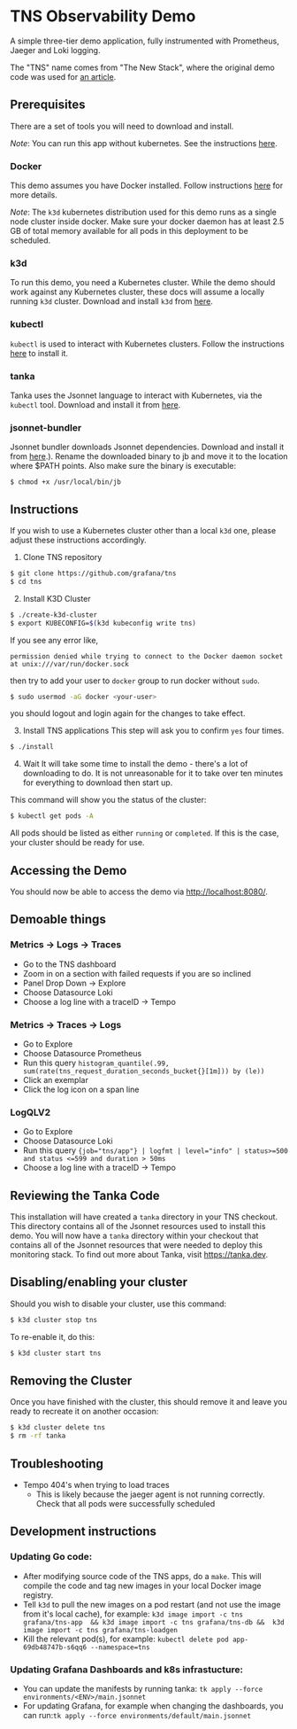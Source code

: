 # TNS Observability Demo

A simple three-tier demo application, fully instrumented with Prometheus, Jaeger and Loki logging.

The "TNS" name comes from "The New Stack", where the original demo code was used for [an article](https://thenewstack.io/how-to-detect-map-and-monitor-docker-containers-with-weave-scope-from-weaveworks/).

## Prerequisites

There are a set of tools you will need to download and install.

_Note_: You can run this app without kubernetes. See the instructions [here](https://github.com/grafana/tns/blob/main/production/docker-compose/README.md).
### Docker
This demo assumes you have Docker installed. Follow instructions [here](https://docs.docker.com/install/) for more details.

_Note_: The `k3d` kubernetes distribution used for this demo runs as a single node cluster inside docker. Make sure
your docker daemon has at least 2.5 GB of total memory available for all pods in this deployment to be scheduled.

### k3d
To run this demo, you need a Kubernetes cluster. While the demo should work against any
Kubernetes cluster, these docs will assume a locally running `k3d` cluster. Download and
install `k3d` from [here](https://github.com/rancher/k3d/releases/tag/v3.2.0).

### kubectl
`kubectl` is used to interact with Kubernetes clusters. Follow the instructions
[here](https://kubernetes.io/docs/tasks/tools/install-kubectl/) to install it.

### tanka
Tanka uses the Jsonnet language to interact with Kubernetes, via the `kubectl` tool.
Download and install it from [here](https://github.com/grafana/tanka/releases/tag/v0.7.1).

### jsonnet-bundler
Jsonnet bundler downloads Jsonnet dependencies. Download and install it from
[here](https://github.com/jsonnet-bundler/jsonnet-bundler/releases/tag/v0.4.0).). Rename the downloaded binary to jb and move it to the location where $PATH points. Also make sure the  binary is executable:
```
$ chmod +x /usr/local/bin/jb
```

## Instructions

If you wish to use a Kubernetes cluster other than a local `k3d` one, please adjust these
instructions accordingly.

1. Clone TNS repository
```sh
$ git clone https://github.com/grafana/tns
$ cd tns
```

2. Install K3D Cluster
```sh
$ ./create-k3d-cluster
$ export KUBECONFIG=$(k3d kubeconfig write tns)
```

If you see any error like,

`permission denied while trying to connect to the Docker daemon socket at unix:///var/run/docker.sock`

then try to add your user to `docker` group to run docker without `sudo`.

```sh
$ sudo usermod -aG docker <your-user>
```
you should logout and login again for the changes to take effect.

3. Install TNS applications
This step will ask you to confirm `yes` four times.
```sh
$ ./install
```

4. Wait
It will take some time to install the demo - there's a lot of downloading to do.
It is not unreasonable for it to take over ten minutes for everything to
download then start up.

This command will show you the status of the cluster:

```sh
$ kubectl get pods -A
```
All pods should be listed as either `running` or `completed`. If this is the case,
your cluster should be ready for use.

## Accessing the Demo

You should now be able to access the demo via [http://localhost:8080/](http://localhost:8080).

## Demoable things

### Metrics -> Logs -> Traces
- Go to the TNS dashboard
- Zoom in on a section with failed requests if you are so inclined
- Panel Drop Down -> Explore
- Choose Datasource Loki
- Choose a log line with a traceID -> Tempo

### Metrics -> Traces -> Logs
- Go to Explore
- Choose Datasource Prometheus
- Run this query `histogram_quantile(.99, sum(rate(tns_request_duration_seconds_bucket{}[1m])) by (le))`
- Click an exemplar
- Click the log icon on a span line

### LogQLV2
- Go to Explore
- Choose Datasource Loki
- Run this query `{job="tns/app"} | logfmt | level="info" | status>=500 and status <=599 and duration > 50ms`
- Choose a log line with a traceID -> Tempo

## Reviewing the Tanka Code
This installation will have created a `tanka` directory in your TNS checkout. This
directory contains all of the Jsonnet resources used to install this demo.
You will now have a `tanka` directory within your checkout that contains all of the
Jsonnet resources that were needed to deploy this monitoring stack. To find out more
about Tanka, visit https://tanka.dev.

## Disabling/enabling your cluster
Should you wish to disable your cluster, use this command:

```sh
$ k3d cluster stop tns
```
To re-enable it, do this:
```sh
$ k3d cluster start tns
```

## Removing the Cluster
Once you have finished with the cluster, this should remove it and leave you ready to
recreate it on another occasion:
```sh
$ k3d cluster delete tns
$ rm -rf tanka
```

## Troubleshooting

* Tempo 404's when trying to load traces
    - This is likely because the jaeger agent is not running correctly. Check that all pods were successfully scheduled


## Development instructions

### Updating Go code:

- After modifying source code of the TNS apps, do a `make`. This will compile the code and tag new images in your local Docker image registry.
- Tell `k3d` to pull the new images on a pod restart (and not use the image from it's local cache), for example: `k3d image import -c tns grafana/tns-app  && k3d image import -c tns grafana/tns-db &&  k3d image import -c tns grafana/tns-loadgen`
- Kill the relevant pod(s), for example: `kubectl delete pod app-69db48747b-s6qq6 --namespace=tns`

### Updating Grafana Dashboards and k8s infrastucture: 

- You can update the manifests by running tanka: `tk apply --force environments/<ENV>/main.jsonnet`
- For updating Grafana, for example when changing the dashboards, you can run:`tk apply --force environments/default/main.jsonnet`
